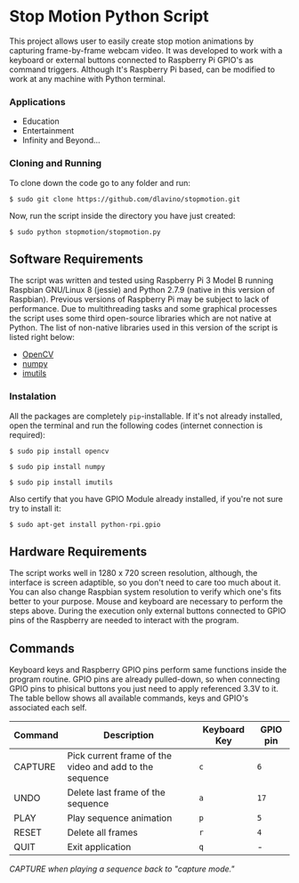 # Stop Motion Python Script
This project allows user to easily create stop motion animations by capturing frame-by-frame webcam video. It was developed to work with a keyboard or external buttons connected to Raspberry Pi GPIO's as command triggers. Although It's Raspberry Pi based, can be modified to work at any machine with Python terminal.

### Applications
- Education
- Entertainment
- Infinity and Beyond...

### Cloning and Running
To clone down the code go to any folder and run:
```
$ sudo git clone https://github.com/dlavino/stopmotion.git
```
Now, run the script inside the directory you have just created:
```
$ sudo python stopmotion/stopmotion.py
```

## Software Requirements
The script was written and tested using Raspberry Pi 3 Model B running Raspbian GNU/Linux 8 (jessie) and Python 2.7.9 (native in this version of Raspbian). Previous versions of Raspberry Pi may be subject to lack of performance.
Due to multithreading tasks and some graphical processes the script uses some third open-source libraries which are not native at Python. The list of non-native libraries used in this version of the script is listed right below:
- [OpenCV](https://github.com/opencv/opencv)
- [numpy](https://github.com/numpy/numpy)
- [imutils](https://github.com/jrosebr1/imutils)

### Instalation
All the packages are completely `pip`-installable. If it's not already installed, open the terminal and run the following codes (internet connection is required):
```
$ sudo pip install opencv
```
```
$ sudo pip install numpy
```
```
$ sudo pip install imutils
```
Also certify that you have GPIO Module already installed, if you're not sure try to install it:
```
$ sudo apt-get install python-rpi.gpio
```
## Hardware Requirements
The script works well in 1280 x 720 screen resolution, although, the interface is screen adaptible, so you don't need to care too much about it. You can also change Raspbian system resolution to verify which one's fits better to your purpose.
Mouse and keyboard are necessary to perform the steps above. During the execution only external buttons connected to GPIO pins of the Raspberry are needed to interact with the program.

## Commands
Keyboard keys and Raspberry GPIO pins perform same functions inside the program routine. GPIO pins are already pulled-down, so when connecting GPIO pins to phisical buttons you just need to apply referenced 3.3V to it.
The table bellow shows all available commands, keys and GPIO's associated each self.

| Command | Description | Keyboard Key | GPIO pin |
| --- | --- | --- | --- |
| CAPTURE | Pick current frame of the video and add to the sequence | `c` | `6` |
| UNDO | Delete last frame of the sequence | `a` | `17` |
| PLAY | Play sequence animation | `p` | `5` |
| RESET | Delete all frames | `r` | `4` |
| QUIT | Exit application | `q` | - |

*CAPTURE when playing a sequence back to "capture mode."*



